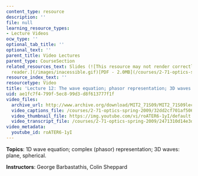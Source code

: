 ```yaml
---
content_type: resource
description: ''
file: null
learning_resource_types:
- Lecture Videos
ocw_type: ''
optional_tab_title: ''
optional_text: ''
parent_title: Video Lectures
parent_type: CourseSection
related_resources_text: Slides (![This resource may not render correctly in a screen
  reader.](/images/inacessible.gif)[PDF - 2.0MB](/courses/2-71-optics-spring-2009/resources/mit2_71s09_lec12))
resource_index_text: ''
resourcetype: Video
title: 'Lecture 12: The wave equation; phasor representation; 3D waves'
uid: ae1fc7f4-799f-5ec8-99d3-d8f613777f1f
video_files:
  archive_url: http://www.archive.org/download/MIT2_71S09/MIT2_71S09lec12_300k.mp4
  video_captions_file: /courses/2-71-optics-spring-2009/32dd2cf701af5067b2f2caf577fa7b1d_roATER6-1yI.vtt
  video_thumbnail_file: https://img.youtube.com/vi/roATER6-1yI/default.jpg
  video_transcript_file: /courses/2-71-optics-spring-2009/2471310d14e3d2686d5ca538337f7b2c_roATER6-1yI.pdf
video_metadata:
  youtube_id: roATER6-1yI
---
```


**Topics**: 1D wave equation; complex (phasor) representation; 3D waves: plane, spherical.

**Instructors**: George Barbastathis, Colin Sheppard
